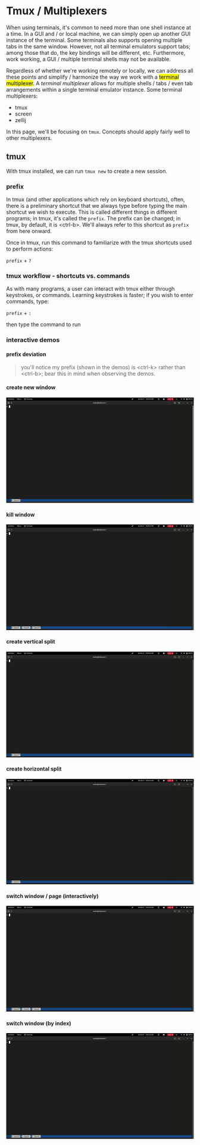 # Tmux / Multiplexers

When using terminals, it's common to need more than one shell instance at a time. In a GUI and / or local machine, we can simply open up another GUI instance of the terminal. Some terminals also supports opening multiple tabs in the same window. However, not all terminal emulators support tabs; among those that do, the key bindings will be different, etc. Furthermore, work working, a GUI / multiple terminal shells may not be available.

Regardless of whether we're working remotely or locally, we can address all these points and simplify / harmonize the way we work with a <mark>terminal multiplexer</mark>. A *terminal multiplexer* allows for multiple shells / tabs / even tab arrangements within a single terminal emulator instance. Some terminal multiplexers:

- tmux
- screen
- zellij

In this page, we'll be focusing on `tmux`. Concepts should apply fairly well to other multiplexers.

## tmux

With tmux installed, we can run `tmux new` to create a new session. 

### prefix

In tmux (and other applications which rely on keyboard shortcuts), often, there is a preliminary shortcut that we always type before typing the main shortcut we wish to execute. This is called different things in different programs; in tmux, it's called the `prefix`. The prefix can be changed; in tmux, by default, it is \<ctrl-b\>. We'll always refer to this shortcut as `prefix` from here onward.

Once in tmux, run this command to familiarize with the tmux shortcuts used to perform actions:

`prefix` + `?`

### tmux workflow - shortcuts vs. commands

As with many programs, a user can interact with tmux either through keystrokes, or commands. Learning keystrokes is faster; if you wish to enter commands, type:

`prefix` + `:`

then type the command to run

### interactive demos

#### prefix deviation

> you'll notice my prefix (shown in the demos) is \<ctrl-k\> rather than \<ctrl-b\>; bear this in mind when observing the demos.

#### create new window

![tmux-new](../assets/tmux-new.gif)

#### kill window

![tmux-close](../assets/tmux-close.gif)

#### create vertical split

![tmux-v-split](../assets/tmux-v-split.gif)

#### create horizontal split

![tmux-h-split](../assets/tmux-h-split.gif)

#### switch window / page (interactively)

![tmux-search-interactive](../assets/tmux-search-interactive.gif)

#### switch window (by index)

![tmux-search-index](../assets/tmux-search-by-index.gif)